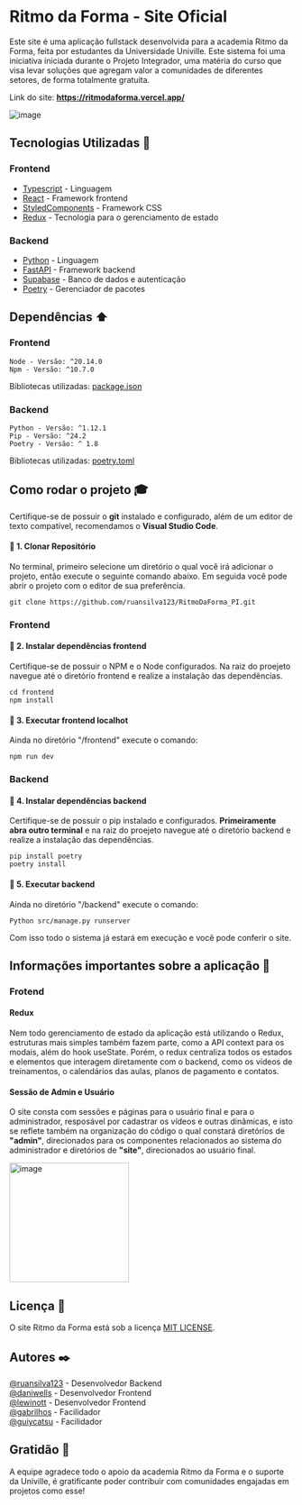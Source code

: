 # Ritmo da Forma - Site Oficial

Este site é uma aplicação fullstack desenvolvida para a academia Ritmo da Forma, feita por estudantes da Universidade Univille. Este sistema foi uma iniciativa iniciada durante o Projeto Integrador, uma matéria do curso que visa levar soluções que agregam valor a comunidades de diferentes setores, de forma totalmente gratuita.

Link do site: <b><a>https://ritmodaforma.vercel.app/</a></b>

![image](https://github.com/user-attachments/assets/6bfa9d74-ff61-4b87-a303-0660ff01b435)

## Tecnologias Utilizadas :hammer:
### Frontend
* [Typescript](https://www.typescriptlang.org/) - Linguagem
* [React](https://react.dev/) - Framework frontend
* [StyledComponents](https://styled-components.com/) - Framework CSS
* [Redux](https://redux.js.org/) - Tecnologia para o gerenciamento de estado
### Backend
* [Python](https://www.python.org/) - Linguagem
* [FastAPI](https://fastapi.tiangolo.com/) - Framework backend
* [Supabase](https://supabase.com/) - Banco de dados e autenticação
* [Poetry](https://python-poetry.org/) - Gerenciador de pacotes

## Dependências :arrow_up:
### Frontend
    Node - Versão: ^20.14.0
    Npm - Versão: ^10.7.0

Bibliotecas utilizadas: [package.json](frontend/package.json)

### Backend
    Python - Versão: ^1.12.1
    Pip - Versão: ^24.2
    Poetry - Versão: ^ 1.8

Bibliotecas utilizadas: [poetry.toml](backend/pyproject.toml)

## Como rodar o projeto :mortar_board:

Certifique-se de possuir o <b>git</b> instalado e configurado, além de um editor de texto compatível, recomendamos o <b>Visual Studio Code</b>.

#### 🔴 1. Clonar Repositório
No terminal, primeiro selecione um diretório o qual você irá adicionar o projeto, então execute o seguinte comando abaixo. Em seguida você pode abrir o projeto com o editor de sua preferência.

    git clone https://github.com/ruansilva123/RitmoDaForma_PI.git

### Frontend
#### 🔴 2. Instalar dependências frontend
Certifique-se de possuir o NPM e o Node configurados. Na raiz do proejeto navegue até o diretório frontend e realize a instalação das dependências.

    cd frontend
    npm install

#### 🔴 3. Executar frontend localhot
Ainda no diretório "/frontend" execute o comando:

    npm run dev

### Backend
#### 🔴 4. Instalar dependências backend
Certifique-se de possuir o pip instalado e configurados. <b>Primeiramente abra outro terminal</b> e na raiz do proejeto navegue até o diretório backend e realize a instalação das dependências.

    pip install poetry
    poetry install

#### 🔴 5. Executar backend
Ainda no diretório "/backend" execute o comando:

    Python src/manage.py runserver

Com isso todo o sistema já estará em execução e você pode conferir o site.

## Informações importantes sobre a aplicação 📌

### Frotend
#### Redux
Nem todo gerenciamento de estado da aplicação está utilizando o Redux, estruturas mais simples também fazem parte, como a API context para os modais, além do hook useState. Porém, o redux centraliza todos os estados e elementos que interagem diretamente com o backend, como os vídeos de treinamentos, o calendários das aulas, planos de pagamento e contatos.

#### Sessão de Admin e Usuário
O site consta com sessões e páginas para o usuário final e para o administrador, resposável por cadastrar os vídeos e outras dinâmicas, e isto se reflete também na organização do código o qual constará diretórios de <b>"admin"</b>, direcionados para os componentes relacionados ao sistema do administrador e diretórios de <b>"site"</b>, direcionados ao usuário final.

<img width="212" alt="image" src="https://github.com/user-attachments/assets/d9b364d1-c4da-47c1-827c-2615fe4590a7">


## Licença :page_with_curl:

O site Ritmo da Forma está sob a licença [MIT LICENSE](LICENCE).

## Autores :black_nib:

[@ruansilva123](https://github.com/ruansilva123) - Desenvolvedor Backend <br>
[@daniwells](https://github.com/daniwells) - Desenvolvedor Frontend <br>
[@lewinott](https://github.com/lewinott) - Desenvolvedor Frontend <br>
[@gabrilhos](https://github.com/gabrilhos) - Facilidador <br>
[@guiycatsu](https://github.com/guiycatsu) - Facilidador <br>

## Gratidão :gift:

A equipe agradece todo o apoio da academia Ritmo da Forma e o suporte da Univille, é gratificante poder contribuir com comunidades engajadas em projetos como esse!
